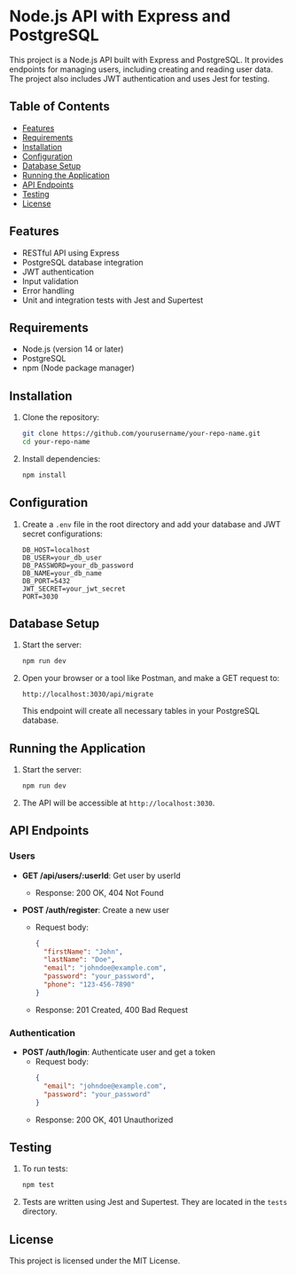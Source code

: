# Node.js API with Express and PostgreSQL

This project is a Node.js API built with Express and PostgreSQL. It provides endpoints for managing users, including creating and reading user data. The project also includes JWT authentication and uses Jest for testing.

## Table of Contents

- [Features](#features)
- [Requirements](#requirements)
- [Installation](#installation)
- [Configuration](#configuration)
- [Database Setup](#database-setup)
- [Running the Application](#running-the-application)
- [API Endpoints](#api-endpoints)
- [Testing](#testing)
- [License](#license)

## Features

- RESTful API using Express
- PostgreSQL database integration
- JWT authentication
- Input validation
- Error handling
- Unit and integration tests with Jest and Supertest

## Requirements

- Node.js (version 14 or later)
- PostgreSQL
- npm (Node package manager)

## Installation

1. Clone the repository:
    ```bash
    git clone https://github.com/yourusername/your-repo-name.git
    cd your-repo-name
    ```

2. Install dependencies:
    ```bash
    npm install
    ```

## Configuration

1. Create a `.env` file in the root directory and add your database and JWT secret configurations:
    ```env
    DB_HOST=localhost
    DB_USER=your_db_user
    DB_PASSWORD=your_db_password
    DB_NAME=your_db_name
    DB_PORT=5432
    JWT_SECRET=your_jwt_secret
    PORT=3030
    ```

## Database Setup

1. Start the server:
    ```bash
    npm run dev
    ```

2. Open your browser or a tool like Postman, and make a GET request to:
    ```
    http://localhost:3030/api/migrate
    ```
   This endpoint will create all necessary tables in your PostgreSQL database.

## Running the Application

1. Start the server:
    ```bash
    npm run dev
    ```

2. The API will be accessible at `http://localhost:3030`.

## API Endpoints

### Users

- **GET /api/users/:userId**: Get user by userId
    - Response: 200 OK, 404 Not Found

- **POST /auth/register**: Create a new user
    - Request body:
      ```json
      {
        "firstName": "John",
        "lastName": "Doe",
        "email": "johndoe@example.com",
        "password": "your_password",
        "phone": "123-456-7890"
      }
      ```
    - Response: 201 Created, 400 Bad Request

### Authentication

- **POST /auth/login**: Authenticate user and get a token
    - Request body:
      ```json
      {
        "email": "johndoe@example.com",
        "password": "your_password"
      }
      ```
    - Response: 200 OK, 401 Unauthorized

## Testing

1. To run tests:
    ```bash
    npm test
    ```

2. Tests are written using Jest and Supertest. They are located in the `tests` directory.

## License

This project is licensed under the MIT License.
